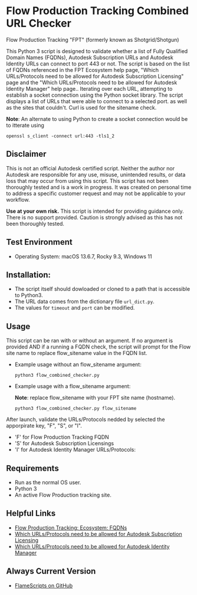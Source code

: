 # Flow Production Tracking Combined URL Checker
Flow Production Tracking "FPT" (formerly known as Shotgrid/Shotgun)

This Python 3 script is designed to validate whether a list of Fully Qualified Domain Names (FQDNs),
Autodesk Subscription URLs and Autodesk Identity URLs can connect to port 443 or not. The script is
based on the list of FQDNs referenced in the FPT Ecosystem help page, "Which URLs/Protocols need to
be allowed for Autodesk Subscription Licensing" page and the "Which URLs/Protocols need to be allowed
for Autodesk Identity Manager" help page.. Iterating over each URL, attempting to establish a socket
connection using the Python socket library. The script displays a list of URLs that were able to connect
to a selected port. as well as the sites that couldn't.  Curl is used for the sitename check.

**Note**: An alternate to using Python to create a socket connection would be to itterate using 

```openssl s_client -connect url:443 -tls1_2```


## Disclaimer

This is not an official Autodesk certified script. Neither the author nor Autodesk are responsible for any
use, misuse, unintended results, or data loss that may occur from using this script. This script has not
been thoroughly tested and is a work in progress. It was created on personal time to address a specific
customer request and may not be applicable to your workflow.

**Use at your own risk.**
This script is intended for providing guidance only. There is no support provided. Caution is strongly
advised as this has not been thoroughly tested.


## Test Environment

- Operating System: macOS 13.6.7, Rocky 9.3, Windows 11


## Installation:
- The script itself should dowloaded or cloned to a path that is accessible to Python3.
- The URL data comes from the dictionary file ```url_dict.py```.
- The values for ```timeout``` and ```port``` can be modified.


## Usage

This script can be ran with or without an argument.  If no argument is provided AND if a running
a FQDN check, the script will prompt for the Flow site name to replace flow_sitename value in the FQDN list.   


- Example usage without an flow_sitename argument:


   ```python3 flow_combined_checker.py```

- Example usage with a flow_sitename argument:

   **Note**: replace flow_sitename with your FPT site name (hostname).


   ```python3 flow_combined_checker.py flow_sitename```

After launch, validate the URLs/Protocols nedded by selected the apporpirate key, "F", "S", or "I".
- 'F' for Flow Production Tracking FQDN
- 'S' for Autodesk Subscription Licensings
- 'I' for Autodesk Identity Manager URLs/Protocols: 

## Requirements

- Run as the normal OS user.
- Python 3
- An active Flow Production tracking site.


## Helpful Links

- [Flow Production Tracking: Ecosystem: FQDNs](https://help.autodesk.com/view/SGSUB/ENU/?guid=SG_Administrator_ar_general_security_ar_ecosystem_html)
- [Which URLs/Protocols need to be allowed for Autodesk Subscription Licensing](https://www.autodesk.com/support/technical/article/caas/sfdcarticles/sfdcarticles/What-URLs-protocols-should-be-accessible-for-Desktop-Subscription-to-work-html.html)
- [Which URLs/Protocols need to be allowed for Autodesk Identity Manager](https://www.autodesk.com/support/technical/article/caas/tsarticles/ts/2GO1P1KDIaLATbYJwgByp6.html)

## Always Current Version

- [FlameScripts on GitHub](https://github.com/flamescripts)

